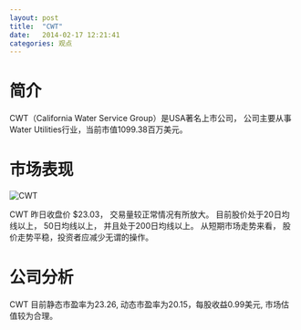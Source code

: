 ```yaml
---
layout: post
title:  "CWT"
date:   2014-02-17 12:21:41
categories: 观点
---
```


# 简介
CWT（California Water Service Group）是USA著名上市公司，
公司主要从事Water Utilities行业，当前市值1099.38百万美元。

# 市场表现

![CWT](http://finviz.com/chart.ashx?t=CWT&ty=c&ta=1&p=d&s=l)

CWT 昨日收盘价 $23.03，
交易量较正常情况有所放大。
目前股价处于20日均线以上，
50日均线以上，
并且处于200日均线以上。
从短期市场走势来看，
股价走势平稳，投资者应减少无谓的操作。

# 公司分析
CWT 目前静态市盈率为23.26, 动态市盈率为20.15，每股收益0.99美元,
市场估值较为合理。
